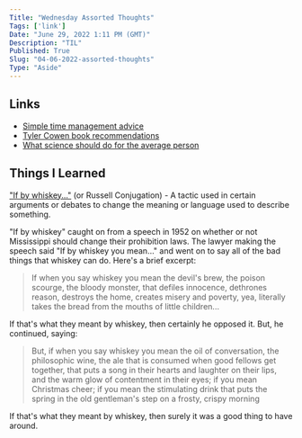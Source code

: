 ```yaml
---
Title: "Wednesday Assorted Thoughts"
Tags: ['link']
Date: "June 29, 2022 1:11 PM (GMT)"
Description: "TIL"
Published: True
Slug: "04-06-2022-assorted-thoughts"
Type: "Aside"
---
```


## Links
- [Simple time management advice][1]
- [Tyler Cowen book recommendations][2]
- [What science should do for the average person][3]

## Things I Learned
["If by whiskey..."][4] (or Russell Conjugation) - A tactic used in certain arguments or debates to change the meaning or language used to describe something.

"If by whiskey" caught on from a speech in 1952 on whether or not Mississippi should change their prohibition laws. The lawyer making the speech said "If by whiskey you mean..." and went on to say all of the bad things that whiskey can do. Here's a brief excerpt:

> If when you say whiskey you mean the devil's brew, the poison scourge, the bloody monster, that defiles innocence, dethrones reason, destroys the home, creates misery and poverty, yea, literally takes the bread from the mouths of little children...

If that's what they meant by whiskey, then certainly he opposed it. But, he continued, saying:

> But, if when you say whiskey you mean the oil of conversation, the philosophic wine, the ale that is consumed when good fellows get together, that puts a song in their hearts and laughter on their lips, and the warm glow of contentment in their eyes; if you mean Christmas cheer; if you mean the stimulating drink that puts the spring in the old gentleman's step on a frosty, crispy morning

If that's what they meant by whiskey, then surely it was a good thing to have around.

[1]: https://marginalrevolution.com/marginalrevolution/2004/11/time_management.html
[2]: https://mostrecommendedbooks.com/tyler-cowen-books
[3]: https://www.coordinationproblem.org/2021/08/what-a-science-does-or-should-do-is-simply-to-allow-the-average-man-through-professional-specializat.html
[4]: https://en.wikipedia.org/wiki/If-by-whiskey